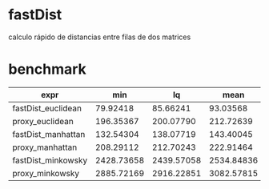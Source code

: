 # fastDist
calculo rápido de distancias entre filas de dos matrices

# benchmark

| expr |     min |      lq |    mean |  median |      uq |    max |  neval |
|---       |---  |     --- |   ---    |---      |---    |---   |---    |
|fastDist_euclidean|   79.92418|   85.66241|   93.03568|   90.13945|   96.71315|  179.1589|   100|
|proxy_euclidean|  196.35367|  200.07790|  212.72639|  204.49260|  215.31226|  325.3437|   100|
|fastDist_manhattan|  132.54304|  138.07719|  143.40045|  141.14112|  145.63924|  198.4304|   100|
|proxy_manhattan|  208.29112|  212.70243|  222.91464|  215.76621|  228.15421|  282.6630|   100|
|fastDist_minkowsky| 2428.73658| 2439.57058| 2534.84836| 2473.57942| 2574.30003| 3159.3491|   100|
|proxy_minkowsky| 2885.72169| 2916.22851| 3082.57815| 2965.26809| 3151.75746| 4602.3627|   100|
